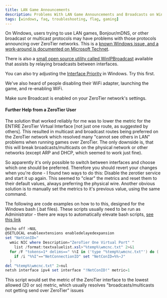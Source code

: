 ```yaml
---
title: LAN Game Announcements
description: Problems With LAN Game Announcements and Broadcasts on Windows
tags: [windows, faq, troubleshooting, flag, gaming]
---
```


On Windows, users trying to use LAN games, Bonjour/mDNS, or other broadcast or multicast protocols may have problems with those protocols announcing over ZeroTier networks. This is a [known Windows issue, and a work-around is documented on Microsoft Technet](https://social.technet.microsoft.com/Forums/windows/en-US/72e7387a-9f2c-4bf4-a004-c89ddde1c8aa/how-to-fix-the-global-broadcast-address-255255255255-behavior-on-windows?forum=w7itpronetworking).

There is also a [small open source utility called WinIPBroadcast](https://github.com/dechamps/WinIPBroadcast) available that assists by relaying broadcasts between interfaces.

You can also try adjusting the [Interface Priority](https://www.google.com/search?q=windows+interface+priority) in Windows. Try this first.

We've also heard of people disabling their WiFi adapter, launching the game, and re-enabling WiFi.

Make sure Broadcast is enabled on your ZeroTier network's settings.

#### Further Help from a ZeroTier User

The solution that worked reliably for me was to lower the metric for the ENTIRE ZeroTier Virtual Interface [not just one route, as suggested by others]. This resulted in multicast and broadcast routes being preferred on the ZeroTier network which resolved many "cannot see others in LAN" problems when running games over ZeroTier. The only downside is, that this will break broadcasts/multicasts on the physical network or other networks (except ARP and DHCP, which seemed to work just fine).

So apparently it's only possible to switch between interfaces and choose which one should be preferred. Therefore you should revert your changes when you're done - I found two ways to do this: Disable the zerotier service and start it up again. This seemed to "clear" the metrics and reset them to their default values, always preferring the physical wire. Another obvious solution is to manually set the metrics to it's previous value, using the same command.

The following are code examples on how to to this, designed for the Windows bash (.bat files). These scripts usually need to be run as Administrator - there are ways to automatically elevate bash scripts, [see this link](https://stackoverflow.com/a/12264592)

```powershell
@echo off >NUL
@SETLOCAL enableextensions enabledelayedexpansion
set "NetConID="
  wmic NIC where Description="ZeroTier One Virtual Port" ^
    list /format:textvaluelist.xsl>"%temp%\wmcnc.txt" 2>&1
  for /F "tokens=1* delims==" %%I in ('type "%temp%\wmcnc.txt"') do (
    if /i "%%I"=="NetConnectionID" set "NetConID=%%~J"
  )
del "%temp%\wmcnc.txt" 2>nul
netsh interface ipv4 set interface "!NetConID!" metric=1
```

This script would set the metric of the ZeroTier interface to the lowest allowed (20 or so) metric, which usually resolves "broadcasts/multicasts not getting send over ZeroTier" issues
